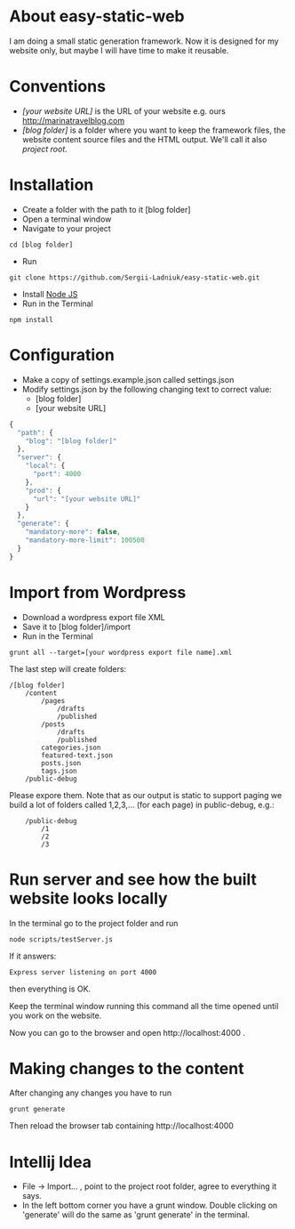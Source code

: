 # About easy-static-web
I am doing a small static generation framework. Now it is designed for my website only, but maybe I will have time to make it reusable.

# Conventions

* *[your website URL]*  is the URL of your website e.g. ours http://marinatravelblog.com
* *[blog folder]*       is a folder where you want to keep the framework files, the website content source files and the HTML output. We'll call it also *project root*.

# Installation

* Create a folder with the path to it [blog folder]
* Open a terminal window
* Navigate to your project
```
cd [blog folder]
```
* Run
```
git clone https://github.com/Sergii-Ladniuk/easy-static-web.git
```
* Install [Node JS](https://nodejs.org/en/download/)
* Run in the Terminal
```
npm install
```

# Configuration
* Make a copy of settings.example.json called settings.json
* Modify settings.json by the following changing text to correct value:
    * [blog folder]
    * [your website URL]

```javascript
{
  "path": {
    "blog": "[blog folder]"
  },
  "server": {
    "local": {
      "port": 4000
    },
    "prod": {
      "url": "[your website URL]"
    }
  },
  "generate": {
    "mandatory-more": false,
    "mandatory-more-limit": 100500
  }
}
```

# Import from Wordpress

* Download a wordpress export file XML
* Save it to [blog folder]/import
* Run in the Terminal
```
grunt all --target=[your wordpress export file name].xml
```

The last step will create folders:
```
/[blog folder]
    /content
        /pages
            /drafts
            /published
        /posts
            /drafts
            /published
        categories.json
        featured-text.json
        posts.json
        tags.json
    /public-debug
```

Please expore them. 
Note that as our output is static to support paging we build a lot of folders called 1,2,3,... (for each page) in public-debug, e.g.:
```
    /public-debug
        /1
        /2
        /3
```

# Run server and see how the built website looks locally

In the terminal go to the project folder and run
```
node scripts/testServer.js 
```
If it answers:
```
Express server listening on port 4000
```
then everything is OK.

Keep the terminal window running this command all the time opened until you work on the website.

Now you can go to the browser and open http://localhost:4000 .

# Making changes to the content

After changing any changes you have to run
```
grunt generate
```
Then reload the browser tab containing http://localhost:4000 

# Intellij Idea

* File -> Import... , point to the project root folder, agree to everything it says.
* In the left bottom corner you have a grunt window. Double clicking on 'generate' will do the same as 'grunt generate' in the terminal. 